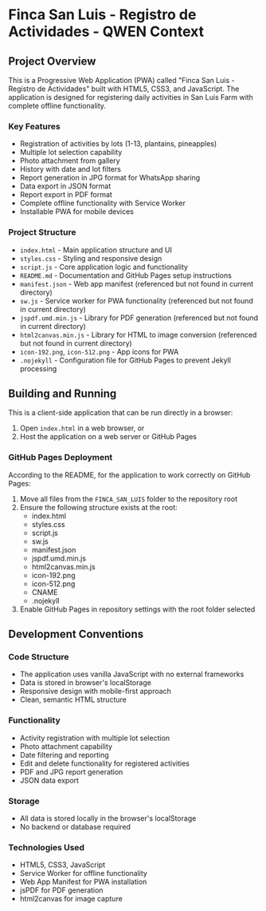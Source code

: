 # Finca San Luis - Registro de Actividades - QWEN Context

## Project Overview

This is a Progressive Web Application (PWA) called "Finca San Luis - Registro de Actividades" built with HTML5, CSS3, and JavaScript. The application is designed for registering daily activities in San Luis Farm with complete offline functionality.

### Key Features
- Registration of activities by lots (1-13, plantains, pineapples)
- Multiple lot selection capability
- Photo attachment from gallery
- History with date and lot filters
- Report generation in JPG format for WhatsApp sharing
- Data export in JSON format
- Report export in PDF format
- Complete offline functionality with Service Worker
- Installable PWA for mobile devices

### Project Structure
- `index.html` - Main application structure and UI
- `styles.css` - Styling and responsive design
- `script.js` - Core application logic and functionality
- `README.md` - Documentation and GitHub Pages setup instructions
- `manifest.json` - Web app manifest (referenced but not found in current directory)
- `sw.js` - Service worker for PWA functionality (referenced but not found in current directory)
- `jspdf.umd.min.js` - Library for PDF generation (referenced but not found in current directory)
- `html2canvas.min.js` - Library for HTML to image conversion (referenced but not found in current directory)
- `icon-192.png`, `icon-512.png` - App icons for PWA
- `.nojekyll` - Configuration file for GitHub Pages to prevent Jekyll processing

## Building and Running

This is a client-side application that can be run directly in a browser:

1. Open `index.html` in a web browser, or
2. Host the application on a web server or GitHub Pages

### GitHub Pages Deployment
According to the README, for the application to work correctly on GitHub Pages:
1. Move all files from the `FINCA_SAN_LUIS` folder to the repository root
2. Ensure the following structure exists at the root:
   - index.html
   - styles.css
   - script.js
   - sw.js
   - manifest.json
   - jspdf.umd.min.js
   - html2canvas.min.js
   - icon-192.png
   - icon-512.png
   - CNAME
   - .nojekyll
3. Enable GitHub Pages in repository settings with the root folder selected

## Development Conventions

### Code Structure
- The application uses vanilla JavaScript with no external frameworks
- Data is stored in browser's localStorage
- Responsive design with mobile-first approach
- Clean, semantic HTML structure

### Functionality
- Activity registration with multiple lot selection
- Photo attachment capability
- Date filtering and reporting
- Edit and delete functionality for registered activities
- PDF and JPG report generation
- JSON data export

### Storage
- All data is stored locally in the browser's localStorage
- No backend or database required

### Technologies Used
- HTML5, CSS3, JavaScript
- Service Worker for offline functionality
- Web App Manifest for PWA installation
- jsPDF for PDF generation
- html2canvas for image capture